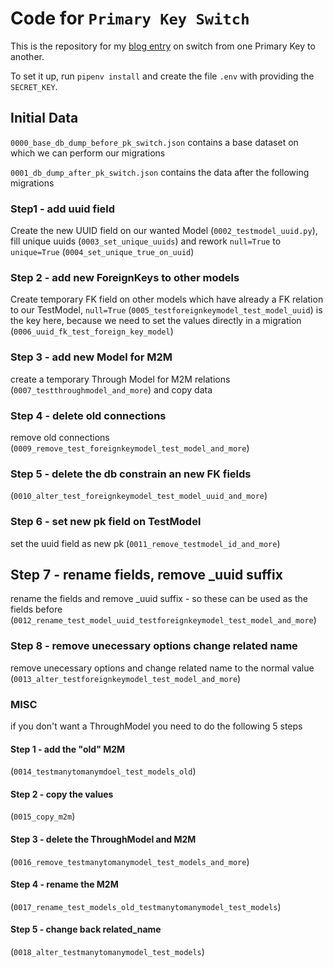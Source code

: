 # Code for `Primary Key Switch`

This is the repository for my [blog entry](https://fabianclemenz.github.io/posts/django-101-switching-primary-key-on-existing-models/) on switch from one Primary Key to another.

To set it up, run `pipenv install` and create the file `.env` with providing the `SECRET_KEY`.

## Initial Data

`0000_base_db_dump_before_pk_switch.json` contains a base dataset on which we can perform our migrations

`0001_db_dump_after_pk_switch.json` contains the data after the following migrations

### Step1 - add uuid field

Create the new UUID field on our wanted Model (`0002_testmodel_uuid.py`), fill unique uuids (`0003_set_unique_uuids`) and rework `null=True` to `unique=True` (`0004_set_unique_true_on_uuid`)

### Step 2 - add new ForeignKeys to other models

Create temporary FK field on other models which have already a FK relation to our TestModel, `null=True` (`0005_testforeignkeymodel_test_model_uuid`) is the key here, because we need to set the values directly in a migration
(`0006_uuid_fk_test_foreign_key_model`)

### Step 3 - add new Model for M2M

create a temporary Through Model for M2M relations (`0007_testthroughmodel_and_more`) and copy data

### Step 4 - delete old connections

remove old connections (`0009_remove_test_foreignkeymodel_test_model_and_more`)

### Step 5 - delete the db constrain an new FK fields

(`0010_alter_test_foreignkeymodel_test_model_uuid_and_more`)

### Step 6 - set new pk field on TestModel

set the uuid field as new pk (`0011_remove_testmodel_id_and_more`)

## Step 7 - rename fields, remove _uuid suffix

rename the fields and remove _uuid suffix - so these can be used as the fields before (`0012_rename_test_model_uuid_testforeignkeymodel_test_model_and_more`)

### Step 8 - remove unecessary options change related name

remove unecessary options and change related name to the normal value (`0013_alter_testforeignkeymodel_test_model_and_more`)

### MISC

if you don't want a ThroughModel you need to do the following 5 steps

#### Step 1 - add the "old" M2M

(`0014_testmanytomanymdoel_test_models_old`)

#### Step 2 - copy the values

(`0015_copy_m2m`)

#### Step 3 - delete the ThroughModel and M2M

(`0016_remove_testmanytomanymodel_test_models_and_more`)

#### Step 4 - rename the M2M

(`0017_rename_test_models_old_testmanytomanymodel_test_models`)

#### Step 5 - change back related_name

(`0018_alter_testmanytomanymodel_test_models`)
